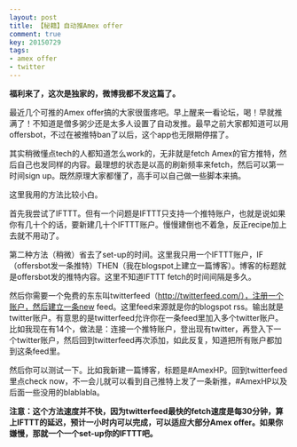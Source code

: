 ```yaml
---
layout: post
title: 【秘籍】自动推Amex offer
comment: true
key: 20150729
tags:
- amex offer
- twitter
---
```


**福利来了，这次是独家的，微博我都不发这篇了。**

最近几个可推的Amex offer搞的大家很蛋疼吧。早上醒来一看论坛，喝！早就推满了！不知道是僧多粥少还是太多人设置了自动发推。最早之前大家都知道可以用offersbot，不过在被推特ban了以后，这个app也无限期停摆了。

其实稍微懂点tech的人都知道怎么work的，无非就是fetch Amex的官方推特，然后自己也发同样的内容。最理想的状态是以高的刷新频率来fetch，然后可以第一时间sign up。既然原理大家都懂了，高手可以自己做一些脚本来搞。

这里我用的方法比较小白。


首先我尝试了IFTTT。但有一个问题是IFTTT只支持一个推特账户，也就是说如果你有几十个的话，要新建几十个IFTTT账户。慢慢建倒也不着急，反正recipe加上去就不用动了。


第二种方法（稍微）省去了set-up的时间。这里我只用一个IFTTT账户，IF（offersbot发一条推特）THEN（我在blogspot上建立一篇博客）。博客的标题就是offersbot发的推特内容。这里不知道IFTTT fetch的时间间隔是多久。


然后你需要一个免费的东东叫twitterfeed（http://twitterfeed.com/），注册一个账户，然后建立一条new feed。这里feed来源就是你的blogspot rss。输出就是twitter账户。有意思的是twitterfeed允许你在一条feed里加入多个twitter账户。比如我现在有14个，做法是：连接一个推特账户，登出现有twitter，再登入下一个twitter账户，然后回到twitterfeed再次添加，如此反复，知道把所有账户都加到这条feed里。

然后你可以测试一下。比如我新建一篇博客，标题是#AmexHP。回到twitterfeed里点check now，不一会儿就可以看到自己推特上发了一条新推，#AmexHP以及后面一些没用的blablabla。


**注意：这个方法速度并不快，因为twitterfeed最快的fetch速度是每30分钟，算上IFTTT的延迟，预计一小时内可以完成，可以适应大部分Amex offer。如果你嫌慢，那就一个一个set-up你的IFTTT吧。**